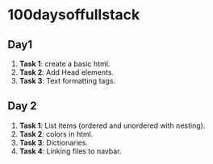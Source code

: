 # 100daysoffullstack



## Day1

1. **Task 1**: create a basic html.
2. **Task 2**: Add Head elements.
3. **Task 3**: Text formatting tags.


## Day 2

1. **Task 1**: List items (ordered and unordered with nesting).
2. **Task 2**: colors in html.
3. **Task 3**: Dictionaries.
4. **Task 4**: Linking files to navbar.